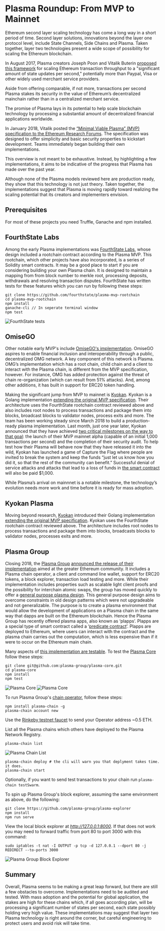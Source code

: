 # Plasma Roundup: From MVP to Mainnet

Ethereum second layer scaling technology has come a long way in a short period of time. Second layer solutions, innovations beyond the layer one protocol level, include State Channels, Side Chains and Plasma. Taken together, layer two technologies present a wide scope of possibility for scaling the Ethereum blockchain.

In August 2017, Plasma creators Joseph Poon and Vitalik Buterin [proposed this framework](https://plasma.io/plasma.pdf) for scaling Ethereum transaction throughput to a "significant amount of state updates per second," potentially more than Paypal, Visa or other widely used merchant service providers.

Aside from offering comparable, if not more, transactions per second Plasma stakes its security in the value of Ethereum’s decentralized mainchain rather than in a centralized merchant service.

The promise of Plasma lays in its potential to help scale blockchain technology by processing a substantial amount of decentralized financial applications worldwide.

In January 2018, Vitalik posted the [“Minimal Viable Plasma” (MVP) specification to the Ethereum Research Forums](https://ethresear.ch/t/minimal-viable-plasma/426). The specification was designed to offer simplicity and basic security properties to kickstart development. Teams immediately began building their own implementations.

This overview is not meant to be exhaustive. Instead, by highlighting a few implementations, it aims to be indicative of the progress that Plasma has made over the past year.

Although none of the Plasma models reviewed here are production ready, they show that this technology is not just theory. Taken together, the implementations suggest that Plasma is moving rapidly toward realizing the scaling potential that its creators and implementers envision.

## Prerequisites

For most of these projects you need Truffle, Ganache and npm installed.

## FourthState Labs

Among the early Plasma implementations was [FourthState Labs](https://github.com/FourthState/plasma-mvp-rootchain), whose design included a rootchain contract according to the Plasma MVP. This rootchain, which other projects have also incorporated, is a series of Solidity smart contracts. It may be a good place to start if you are considering building your own Plasma chain. It is designed to maintain a mapping from from block number to merkle root, processing deposits, withdrawals and resolving transaction disputes. FourthState has written tests for these features which you can run by following these steps:

```shell
git clone https://github.com/fourthstate/plasma-mvp-rootchain
cd plasma-mvp-rootchain
npm install
ganache-cli // In seperate terminal window
npm test
```

![FourthState tests](/images-for-article/Fourth-Estate/fourth-estate.png)

<!-- TODO: Running? -->

## OmiseGO

Other notable early MVP's include [OmiseGO's implementation](https://github.com/omisego/plasma-contracts).  OmiseGO aspires to enable financial inclusion and interoperability through a public, decentralized OMG network. A key component of this network is Plasma. OMG’s implementation which has a root chain, child chain and a client to interact with the Plasma chain, is different from the MVP specification, however. For instance, OMG has added protection against the threat of chain re-organization (which can result from 51% attacks). And, among other additions, it has built in support for ERC20 token handling.

Making the significant jump from MVP to mainnet is [Kyokan](https://github.com/kyokan/plasma). Kyokan is a Golang implementation [extending the original MVP specification](https://kauri.io/article/7f9e1c04f3964016806becc33003bdf3/v4/minimum-viable-plasma-the-kyokan-implementation). Their architecture uses the FourthState rootchain contract reviewed above and also includes root nodes to process transactions and package them into blocks, broadcast blocks to validator nodes, process exits and more. The team has been working steady since March 2018 to build a production-ready plasma implementation. Last month, just one year later, Kyokan announced that they have achieved [two critical milestones on the way to that goal](https://medium.com/kyokan-llc/announcing-our-plasma-mvp-alpha-23a8bc9673fc): the launch of their MVP mainnet alpha (capable of an initial 1,000 transactions per second) and the completion of their security audit. To help test how their Plasma will behave now that they have released it into the wild, Kyokan has launched a game of Capture the Flag where people are invited to break the system and keep the funds “just let us know how you did it, so that the rest of the community can benefit.” Successful denial of service attacks and attacks that lead to a loss of funds in [the smart contract](https://etherscan.io/address/0x0cdd78c34a4305234898864c1daccdbb326a520d) will also be paid $1,000.

While Plasma’s arrival on mainnnet is a notable milestone, the technology’s evolution needs more work and time before it is ready for mass adoption.  


## Kyokan Plasma

Moving beyond research, [Kyokan](https://github.com/kyokan/plasma) introduced their Golang implementation [extending the original MVP specification](https://kauri.io/article/7f9e1c04f3964016806becc33003bdf3/v4/minimum-viable-plasma-the-kyokan-implementation). Kyokan uses the FourthState rootchain contract reviewed above. The architecture includes root nodes to process transactions and package them into blocks, broadcasts blocks to validator nodes, processes exits and more.



## Plasma Group

Closing 2018, the [Plasma Group](https://plasma.group/) [announced the release of their implementation](https://medium.com/plasma-group/plasma-spec-9d98d0f2fccf) aimed at the greater Ethereum community. It includes a Plasma chain operator, a client and command line wallet, support for ERC20 tokens, a block explorer, transaction load testing and more. While their implementation includes properties such as scalable light client proofs and the possibility for interchain atomic swaps, the group has moved quickly to offer a [general purpose plasma design](https://medium.com/plasma-group/towards-a-general-purpose-plasma-f1cc4d49c1f4). This general purpose design aims to overcome constraints in old design patterns which were not upgradeable and not generalizable. The purpose is to create a plasma environment that would allow the development of applications on a Plasma chain in the same way that dapps are built on the Ethereum blockchain. Hence the Plasma Group has recently offered plasma apps, also known as ‘plapps’. Plapps are a special type of smart contract called a ‘[predicate contract](https://github.com/plasma-group/plasma-predicates)’. Plapps are deployed to Ethereum, where users can interact with the contract and the plasma chain carries out the computation, which is less expensive than if it were to occur on the Ethereum main chain. 

Many aspects of [this implementation are testable](https://github.com/plasma-group). To test the [Plasma Core](https://github.com/plasma-group/plasma-core) follow these steps:

```shell
git clone git@github.com:plasma-group/plasma-core.git
cd plasma-core
npm install
npm test
```

![Plasma Core](images-for-article/Plasma-Group/Plasma-Core/plasma-group-core-test-41-passing.png)
![Plasma Core](images-for-article/Plasma-Group/Plasma-Core/plasma-group-core-test-10-passing.png)

To run Plasma Group's [chain operator](https://github.com/plasma-group/plasma-chain-operator), follow these steps:

```shell
npm install plasma-chain -g
plasma-chain account new
```

Use the [Rinkeby testnet faucet](https://faucet.rinkeby.io/) to send your Operator address ~0.5 ETH.

List all the Plasma chains which others have deployed to the Plasma Network Registry.

```shell
plasma-chain list
```

![Plasma Chain List](images-for-article/Plasma-Group/Plasma-Chain-Operator/plasma-chain-list.png)

```shell
plasma-chain deploy # the cli will warn you that deplyment takes time. it does.
plasma-chain start
```

Optionally, if you want to send test transactions to your chain run `plasma-chain testSwarm`.

To spin up Plasma Group's block explorer, assuming the same environment as above, do the following:

```shell
git clone https://github.com/plasma-group/plasma-explorer
npm install
npm run serve
```

View the local block explorer at _<http://127.0.0.1:8000>_. If that does not work you may need to forward traffic from port 80 to port 3000 with this command:

```shell
sudo iptables -t nat -I OUTPUT -p tcp -d 127.0.0.1 --dport 80 -j REDIRECT --to-ports 3000
```

![Plasma Group Block Explorer](images-for-article/Plasma-Group/Plasma-Block-Explorer/plasma-block-explorer.png)

## Summary

Overall, Plasma seems to be making a great leap forward, but there are still a few obstacles to overcome. Implementations need to be audited and tested. With mass adoption and the potential for global application, the stakes are high for these chains which, if all goes according plan, will be processing a significant number of states per second, each state possibly holding very high value. These implementations may suggest that layer two Plasma technology is right around the corner, but careful engineering to protect users and avoid risk will take time.
